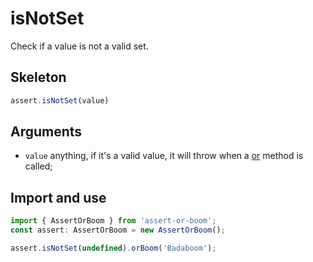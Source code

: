 # isNotSet

Check if a value is not a valid set.

## Skeleton

```ts
assert.isNotSet(value)
```

## Arguments

- `value` anything, if it's a valid value, it will throw when a [or](../or.md) method is called;

## Import and use

```ts
import { AssertOrBoom } from 'assert-or-boom';
const assert: AssertOrBoom = new AssertOrBoom();

assert.isNotSet(undefined).orBoom('Badaboom');
```
